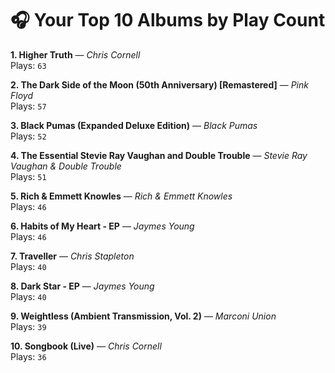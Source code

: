 # 🎧 Your Top 10 Albums by Play Count

**1. Higher Truth** — *Chris Cornell*  
Plays: `63`

**2. The Dark Side of the Moon (50th Anniversary) [Remastered]** — *Pink Floyd*  
Plays: `57`

**3. Black Pumas (Expanded Deluxe Edition)** — *Black Pumas*  
Plays: `52`

**4. The Essential Stevie Ray Vaughan and Double Trouble** — *Stevie Ray Vaughan & Double Trouble*  
Plays: `51`

**5. Rich & Emmett Knowles** — *Rich & Emmett Knowles*  
Plays: `46`

**6. Habits of My Heart - EP** — *Jaymes Young*  
Plays: `46`

**7. Traveller** — *Chris Stapleton*  
Plays: `40`

**8. Dark Star - EP** — *Jaymes Young*  
Plays: `40`

**9. Weightless (Ambient Transmission, Vol. 2)** — *Marconi Union*  
Plays: `39`

**10. Songbook (Live)** — *Chris Cornell*  
Plays: `36`

